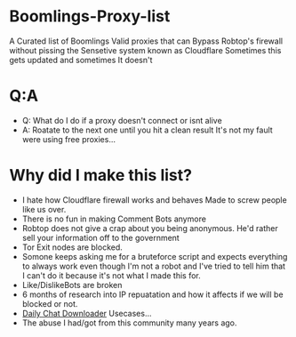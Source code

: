 # Boomlings-Proxy-list
A Curated list of Boomlings Valid proxies that can Bypass Robtop's firewall without pissing the Sensetive system known as Cloudflare
Sometimes this gets updated and sometimes It doesn't


# Q:A
- Q: What do I do if a proxy doesn't connect or isnt alive
- A: Roatate to the next one until you hit a clean result It's not my fault were using free proxies...

# Why did I make this list? 
- I hate how Cloudflare firewall works and behaves Made to screw people like us over. 
- There is no fun in making Comment Bots anymore
- Robtop does not give a crap about you being anonymous. He'd rather sell your information off to the government
- Tor Exit nodes are blocked. 
- Somone keeps asking me for a bruteforce script and expects everything to always work even though I'm not a robot and I've tried to tell him that I can't do it because it's not what I made this for.
- Like/DislikeBots are broken 
- 6 months of research into IP repuatation and how it affects if we will be blocked or not.
- [Daily Chat Downloader](https://github.com/CallocGD/DailyChatDownloader) Usecases...
- The abuse I had/got from this community many years ago.

